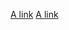 [A link](<http://ThisUrlhasParens/A_link(in_parens)>)
[A link](<http://ThisUrlhasParens/A_link(i(n)_p(a(r))ens)>)
